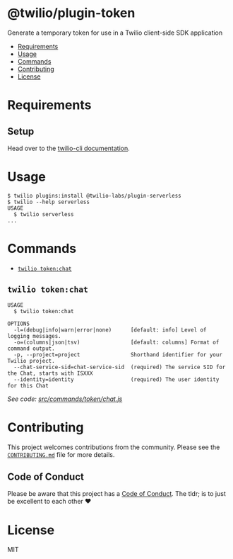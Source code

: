 @twilio/plugin-token
========================

Generate a temporary token for use in a Twilio client-side SDK application

<!-- toc -->
* [Requirements](#requirements)
* [Usage](#usage)
* [Commands](#commands)
* [ Contributing](#contributing)
* [License](#license)
<!-- tocstop -->
# Requirements

## Setup

Head over to the [twilio-cli documentation](https://www.twilio.com/docs/twilio-cli/quickstart).

# Usage

```sh-session
$ twilio plugins:install @twilio-labs/plugin-serverless
$ twilio --help serverless
USAGE
  $ twilio serverless
...
```
# Commands
<!-- commands -->
* [`twilio token:chat`](#twilio-tokenchat)

## `twilio token:chat`

```
USAGE
  $ twilio token:chat

OPTIONS
  -l=(debug|info|warn|error|none)      [default: info] Level of logging messages.
  -o=(columns|json|tsv)                [default: columns] Format of command output.
  -p, --project=project                Shorthand identifier for your Twilio project.
  --chat-service-sid=chat-service-sid  (required) The service SID for the Chat, starts with ISXXX
  --identity=identity                  (required) The user identity for this Chat
```

_See code: [src/commands/token/chat.js](https://github.com/twilio/plugin-token/blob/v1.0.3/src/commands/token/chat.js)_
<!-- commandsstop -->
#  Contributing

This project welcomes contributions from the community. Please see the [`CONTRIBUTING.md`](CONTRIBUTING.md) file for more details.

## Code of Conduct

Please be aware that this project has a [Code of Conduct](https://github.com/twilio-labs/.github/blob/master/CODE_OF_CONDUCT.md). The tldr; is to just be excellent to each other ❤️

# License

MIT
